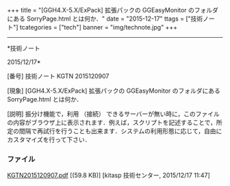 ﻿+++
title = "[GGH4.X-5.X/ExPack] 拡張パックの GGEasyMonitor のフォルダにある SorryPage.html とは何か．"
date = "2015-12-17"
ttags = ["技術ノート"]
tcategories = ["tech"]
banner = "img/technote.jpg"
+++

-----------------------------------------------------------------------------------------------------------------------------

*技術ノート

2015/12/17*


[番号]
技術ノート KGTN 2015120907

[現象]
[GGH4.X-5.X/ExPack] 拡張パックの GGEasyMonitor のフォルダにある
SorryPage.html とは何か．

[説明]
振分け機能で，利用 （接続）
できるサーバーが無い時に，このファイルの内容がブラウザ上に表示されます．例えば，スクリプトを記述することで，所定の間隔で再試行を行うことも出来ます．システムの利用形態に応じて，自由にカスタマイズを行って下さい．


### ファイル

 
 


[KGTN2015120907.pdf](http://techreport.kitasp.net/attachments/download/2381/KGTN2015120907.pdf)
 [(59.8 KB)] [kitasp 技術センター, 2015/12/17
11:47]


 


 

